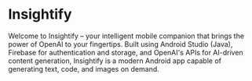 # Insightify
Welcome to Insightify – your intelligent mobile companion that brings the power of OpenAI to your fingertips. Built using Android Studio (Java), Firebase for authentication and storage, and OpenAI's APIs for AI-driven content generation, Insightify is a modern Android app capable of generating text, code, and images on demand.

